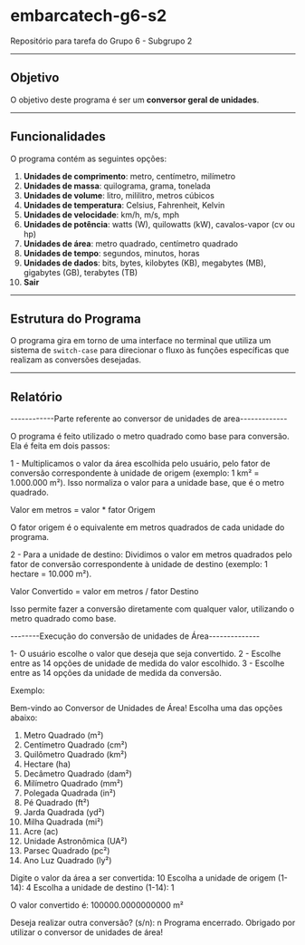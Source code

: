 # embarcatech-g6-s2

Repositório para tarefa do Grupo 6 - Subgrupo 2

---

## Objetivo

O objetivo deste programa é ser um **conversor geral de unidades**.

---

## Funcionalidades

O programa contém as seguintes opções: 

1. **Unidades de comprimento**: metro, centímetro, milímetro
2. **Unidades de massa**: quilograma, grama, tonelada
3. **Unidades de volume**: litro, mililitro, metros cúbicos
4. **Unidades de temperatura**: Celsius, Fahrenheit, Kelvin
5. **Unidades de velocidade**: km/h, m/s, mph
6. **Unidades de potência**: watts (W), quilowatts (kW), cavalos-vapor (cv ou hp)
7. **Unidades de área**: metro quadrado, centímetro quadrado
8. **Unidades de tempo**: segundos, minutos, horas
9. **Unidades de dados**: bits, bytes, kilobytes (KB), megabytes (MB), gigabytes (GB), terabytes (TB)
0. **Sair**

---

## Estrutura do Programa

O programa gira em torno de uma interface no terminal que utiliza um sistema de `switch-case` para direcionar o fluxo às funções específicas que realizam as conversões desejadas.

---

## Relatório


------------Parte referente ao conversor de unidades de area-------------

O programa é feito utilizado o metro quadrado como base para conversão. Ela é feita em dois passos:

1 - Multiplicamos o valor da área escolhida pelo usuário, pelo fator de conversão correspondente à unidade de origem (exemplo: 1 km² = 1.000.000 m²). Isso normaliza o valor para a unidade base, que é o metro quadrado.

Valor em metros = valor * fator Origem

O fator origem é o equivalente em metros quadrados de cada unidade do programa.

2 - Para a unidade de destino: Dividimos o valor em metros quadrados pelo fator de conversão correspondente à unidade de destino (exemplo: 1 hectare = 10.000 m²).

Valor Convertido = valor em metros / fator Destino

Isso permite fazer a conversão diretamente com qualquer valor, utilizando o metro quadrado como base.

--------Execução do conversão de unidades de Área--------------

1- O usuário escolhe o valor que deseja que seja convertido.
2 - Escolhe entre as 14 opções de unidade de medida do valor escolhido.
3 - Escolhe entre as 14 opções da unidade de medida da conversão.

Exemplo:

Bem-vindo ao Conversor de Unidades de Área!
Escolha uma das opções abaixo:
1. Metro Quadrado (m²)
2. Centímetro Quadrado (cm²)
3. Quilômetro Quadrado (km²)
4. Hectare (ha)
5. Decâmetro Quadrado (dam²)
6. Milímetro Quadrado (mm²)
7. Polegada Quadrada (in²)
8. Pé Quadrado (ft²)
9. Jarda Quadrada (yd²)
10. Milha Quadrada (mi²)
11. Acre (ac)
12. Unidade Astronômica (UA²)
13. Parsec Quadrado (pc²)
14. Ano Luz Quadrado (ly²)

Digite o valor da área a ser convertida: 10 
Escolha a unidade de origem (1-14): 4
Escolha a unidade de destino (1-14): 1

O valor convertido é: 100000.0000000000 m²

Deseja realizar outra conversão? (s/n): n
Programa encerrado. Obrigado por utilizar o conversor de unidades de área!


